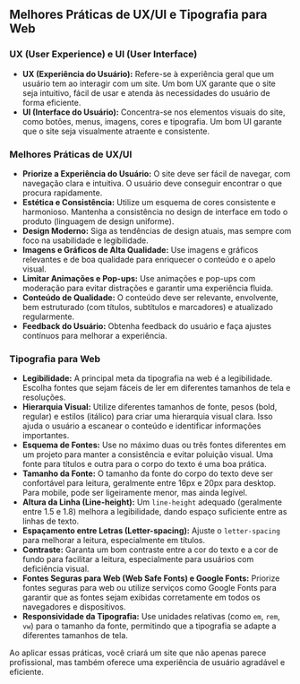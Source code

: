 ## Melhores Práticas de UX/UI e Tipografia para Web

### UX (User Experience) e UI (User Interface)
- **UX (Experiência do Usuário):** Refere-se à experiência geral que um usuário tem ao interagir com um site. Um bom UX garante que o site seja intuitivo, fácil de usar e atenda às necessidades do usuário de forma eficiente.
- **UI (Interface do Usuário):** Concentra-se nos elementos visuais do site, como botões, menus, imagens, cores e tipografia. Um bom UI garante que o site seja visualmente atraente e consistente.

### Melhores Práticas de UX/UI
- **Priorize a Experiência do Usuário:** O site deve ser fácil de navegar, com navegação clara e intuitiva. O usuário deve conseguir encontrar o que procura rapidamente.
- **Estética e Consistência:** Utilize um esquema de cores consistente e harmonioso. Mantenha a consistência no design de interface em todo o produto (linguagem de design uniforme).
- **Design Moderno:** Siga as tendências de design atuais, mas sempre com foco na usabilidade e legibilidade.
- **Imagens e Gráficos de Alta Qualidade:** Use imagens e gráficos relevantes e de boa qualidade para enriquecer o conteúdo e o apelo visual.
- **Limitar Animações e Pop-ups:** Use animações e pop-ups com moderação para evitar distrações e garantir uma experiência fluida.
- **Conteúdo de Qualidade:** O conteúdo deve ser relevante, envolvente, bem estruturado (com títulos, subtítulos e marcadores) e atualizado regularmente.
- **Feedback do Usuário:** Obtenha feedback do usuário e faça ajustes contínuos para melhorar a experiência.

### Tipografia para Web
- **Legibilidade:** A principal meta da tipografia na web é a legibilidade. Escolha fontes que sejam fáceis de ler em diferentes tamanhos de tela e resoluções.
- **Hierarquia Visual:** Utilize diferentes tamanhos de fonte, pesos (bold, regular) e estilos (itálico) para criar uma hierarquia visual clara. Isso ajuda o usuário a escanear o conteúdo e identificar informações importantes.
- **Esquema de Fontes:** Use no máximo duas ou três fontes diferentes em um projeto para manter a consistência e evitar poluição visual. Uma fonte para títulos e outra para o corpo do texto é uma boa prática.
- **Tamanho da Fonte:** O tamanho da fonte do corpo do texto deve ser confortável para leitura, geralmente entre 16px e 20px para desktop. Para mobile, pode ser ligeiramente menor, mas ainda legível.
- **Altura da Linha (Line-height):** Um `line-height` adequado (geralmente entre 1.5 e 1.8) melhora a legibilidade, dando espaço suficiente entre as linhas de texto.
- **Espaçamento entre Letras (Letter-spacing):** Ajuste o `letter-spacing` para melhorar a leitura, especialmente em títulos.
- **Contraste:** Garanta um bom contraste entre a cor do texto e a cor de fundo para facilitar a leitura, especialmente para usuários com deficiência visual.
- **Fontes Seguras para Web (Web Safe Fonts) e Google Fonts:** Priorize fontes seguras para web ou utilize serviços como Google Fonts para garantir que as fontes sejam exibidas corretamente em todos os navegadores e dispositivos.
- **Responsividade da Tipografia:** Use unidades relativas (como `em`, `rem`, `vw`) para o tamanho da fonte, permitindo que a tipografia se adapte a diferentes tamanhos de tela.

Ao aplicar essas práticas, você criará um site que não apenas parece profissional, mas também oferece uma experiência de usuário agradável e eficiente.


